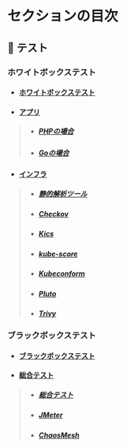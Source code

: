 

# セクションの目次

## 🧪 テスト

### ホワイトボックステスト

* #### [︎ホワイトボックステスト](https://hiroki-it.github.io/tech-notebook/testing/testing_whitebox.html)
* #### <u>アプリ</u>
> * ##### [︎PHPの場合](https://hiroki-it.github.io/tech-notebook/testing/testing_whitebox_application_php.html)
> * ##### [︎Goの場合](https://hiroki-it.github.io/tech-notebook/testing/testing_whitebox_application_go.html)
* #### <u>インフラ</u>
> * ##### [静的解析ツール](https://hiroki-it.github.io/tech-notebook/testing/testing_whitebox_infrastructure_linter.html)
> * ##### [Checkov](https://hiroki-it.github.io/tech-notebook/testing/testing_whitebox_infrastructure_linter_checkov.html)
> * ##### [Kics](https://hiroki-it.github.io/tech-notebook/testing/testing_whitebox_infrastructure_linter_kics.html)
> * ##### [kube-score](https://hiroki-it.github.io/tech-notebook/testing/testing_whitebox_infrastructure_linter_kube_score.html)
> * ##### [Kubeconform](https://hiroki-it.github.io/tech-notebook/testing/testing_whitebox_infrastructure_linter_kubeconform.html)
> * ##### [Pluto](https://hiroki-it.github.io/tech-notebook/testing/testing_whitebox_infrastructure_linter_pluto.html)
> * ##### [Trivy](https://hiroki-it.github.io/tech-notebook/testing/testing_whitebox_infrastructure_linter_trivy.html)

### ブラックボックステスト

* #### [︎ブラックボックステスト](https://hiroki-it.github.io/tech-notebook/testing/testing_blackbox.html)
* #### <u>総合テスト</u>
> * ##### [︎総合テスト](https://hiroki-it.github.io/tech-notebook/testing/testing_blackbox_system_test.html)
> * ##### [︎JMeter](https://hiroki-it.github.io/tech-notebook/testing/testing_blackbox_system_test_jmeter.html)
> * ##### [ChaosMesh](https://hiroki-it.github.io/tech-notebook/testing/testing_blackbox_system_test_chaos_mesh.html)

<br>
